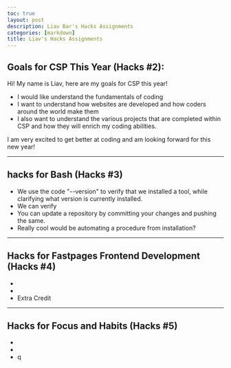 ```yaml
---
toc: true
layout: post
description: Liav Bar's Hacks Assignments
categories: [markdown]
title: Liav's Hacks Assignments
---
```

## Goals for CSP This Year (Hacks #2):

Hi! My name is Liav, here are my goals for CSP this year! 

- I would like understand the fundamentals of coding 
- I want to understand how websites are developed and how coders around the world make them
- I also want to understand the various projects that are completed within CSP and how they will enrich my coding abilities.

I am very excited to get better at coding and am looking forward for this new year!

---

## hacks for Bash (Hacks #3) 
- We use the code "--version" to verify that we installed a tool, while clarifying what version is currently installed.
- We can verify 
- You can update a repository by committing your changes and pushing the same.
- Really cool would be automating a procedure from installation?

--- 

## Hacks for Fastpages Frontend Development (Hacks #4)
- 
- 
- Extra Credit

--- 

## Hacks for Focus and Habits (Hacks #5)
- 
- 
- q


